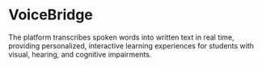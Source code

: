 # VoiceBridge
 The platform transcribes spoken words into written text in real time, providing personalized, interactive learning experiences for students with visual, hearing, and cognitive impairments.
